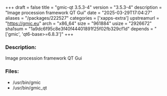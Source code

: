 +++
draft = false
title = "gmic-qt 3.5.3-4"
version = "3.5.3-4"
description = "Image procession framework QT Gui"
date = "2025-03-29T17:04:27"
aliases = "/packages/222527"
categories = ['xapps-extra']
upstreamurl = "https://gmic.eu"
arch = "x86_64"
size = "961884"
usize = "2926672"
sha1sum = "1a9dc6f95c8e3f40f44401891f25f02fb329cf1d"
depends = "['gmic', 'qt6-base>=6.8.3']"
+++
### Description: 
Image procession framework QT Gui

### Files: 
* /usr/bin/gmic
* /usr/bin/gmic_qt
